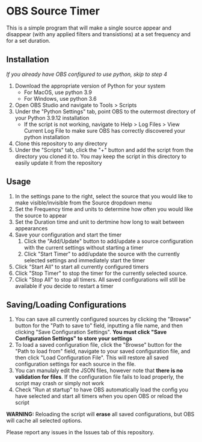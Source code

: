 # OBS Source Timer

This is a simple program that will make a single source appear and disappear (with any applied filters and transistions) at a set frequency and for a set duration.

## Installation

*If you already have OBS configured to use python, skip to step 4*
1. Download the appropriate version of Python for your system
    - For MacOS, use python 3.9
    - For Windows, use python 3.6
2. Open OBS Studio and navigate to Tools > Scripts
3. Under the "Python Settings" tab, point OBS to the outermost directory of your Python 3.9.12 installation
    - If the script is not working, navigate to Help > Log Files > View Current Log File to make sure OBS has correctly discovered your python installation
4. Clone this repository to any directory
5. Under the "Scripts" tab, click the "+" button and add the script from the directory you cloned it to. You may keep the script in this directory to easily update it from the repository

## Usage

1. In the settings pane to the right, select the source that you would like to make visible/invisible from the Source dropdown menu
2. Set the Frequency time and units to determine how often you would like the source to appear
3. Set the Duration time and unit to dertmine how long to wait between appearances
4. Save your configuration and start the timer
    1. Click the "Add/Update" button to add/update a source configuration with the current settings without starting a timer
    2. Click "Start Timer" to add/update the source with the currently selected settings and immediately start the timer
3. Click "Start All" to start all currently configured timers
5. Click "Stop Timer" to stop the timer for the currently selected source.
6. Click "Stop All" to stop all timers. All saved configurations will still be available if you decide to restart a timer

## Saving/Loading Configurations

1. You can save all currently configured sources by clicking the "Browse" button for the "Path to save to" field, inputting a file name, and then clicking "Save Configuration Settings". **You must click "Save Configuration Settings" to store your settings**
2. To load a saved configuration file, click the "Browse" button for the "Path to load from" field, navigate to your saved configuration file, and then click "Load Configuration File". This will restore all saved configuration settings for each source in the file.
3. You can manulaly edit the JSON files, however note that **there is no validation for files**. If the configuration file fails to load properly, the script may crash or simply not work
4. Check "Run at startup" to have OBS automatically load the config you have selected and start all timers when you open OBS or reload the script

**WARNING:**
Reloading the script will **erase** all saved configurations, but OBS will cache all selected options.

Please report any issues in the Issues tab of this repository.
